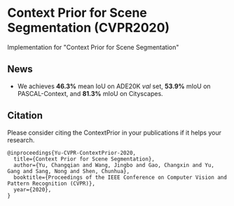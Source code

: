 # Context Prior for Scene Segmentation (CVPR2020)
Implementation for "Context Prior for Scene Segmentation"

## News
- We achieves **46.3%** mean IoU on ADE20K *val* set, **53.9%** mIoU on PASCAL-Context, and **81.3%** mIoU on Cityscapes.


## Citation
Please consider citing the ContextPrior in your publications if it helps your research. 
```
@inproceedings{Yu-CVPR-ContextPrior-2020,
  title={Context Prior for Scene Segmentation},
  author={Yu, Changqian and Wang, Jingbo and Gao, Changxin and Yu, Gang and Sang, Nong and Shen, Chunhua},
  booktitle={Proceedings of the IEEE Conference on Computer Vision and Pattern Recognition (CVPR)},
  year={2020},
}
```
